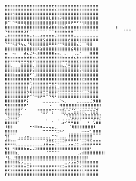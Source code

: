⣿⣿⣿⣿⣿⣿⣿⣿⣿⣿⣿⣿⣿⣿⣿⣫⡻⣿⣿⣿⣿⣿⣿⣿⣿⣿⣿⣿⣿⣿    ⣯⣿⡿⣿⣿⣿⣿⣿⣿⣿⣿⣿⣿⣿⣿⣿⣿⣿⣿⣿⣿⣿⣿⣿⣿⣿⣿⣿⣿⣿
⣿⣿⣿⣿⣿⣿⣿⣿⣿⣿⣿⣿⣿⣿⣇⣿⣿⣮⢿⣿⣿⣿⣿⣿⣿⣿⣿⣿⣿⣿    ⡿⠉⠈⠛⠿⠿⢿⣿⣿⣿⣿⣿⣿⣿⣿⡿⠿⣿⣿⡿⠿⠟⠛⠋⠛⡿⣿⣿⣿⣿  
⣿⣿⣿⣿⣿⣿⣿⣿⣿⣿⣿⣿⣿⡿⣾⣿⣿⣿⣷⡿⣿⣿⣿⣿⣿⣿⣿⣿⣿⣿    ⠇⠀⢀⣀⣀⠀⠀⠀ ⠈⣿⣿⣿⣿⣿⣾⣇⠀⡀⠀⢀⣀⣀⣀⣀⠻⣿⣿⣿⣿⣿
⣿⣿⣿⣿⣿⣿⣿⣿⣿⣿⣿⣿⢟⣽⣿⣿⣿⣿⣿⣿⡽⣿⣿⣿⣿⣿⣿⣿⣿⣿       ⠙⠛⠻⣽⠻⢦⣄⠘⢿⣿⣿⣿⣿⣿⠿⠿⠿⠛⠻⣿⣿⣿⣿⣌⡉⠉⢿⣿
⣿⣿⣿⣿⣿⣿⣿⣿⣿⣿⡿⣵⣿⣿⣿⣿⣿⣿⣿⣿⣿⣮⢿⣿⣿⣿⣿⣿⣿⣿     ⣶⠀⠐⠆⠀⠀⡾⢦⣬⠓⢼⣿⣿⣿⣿⣿⣶⣦⡀⠄⠀⢀⠠⡤⠁⢀⣀⣿⣿⣿ 
⣿⣿⣿⣿⣿⣿⣿⣿⣿⡿⣾⣿⣿⣿⣿⣿⣿⣿⣿⣿⣿⣿⣷⡿⣿⣿⣿⣿⣿⣿    ⣿⣷⡀⠀⠈⣶⣶⣾⣿⡀⣿⣿⣿⣿⣿⣿⣿⣿⣄⡐⠿⣿⣿⣿⣿⣿⣿⣿⣿⣿
⣿⣿⣿⣿⣿⣿⣿⣿⡿⣽⣿⣿⣿⣿⣿⣿⣿⣿⣿⣿⣿⣿⣿⣷⡽⣿⣿⣿⣿⣿    ⣿⣿⣿⣶⣶⣿⣿⣿⠋⢁⣿⣿⣿⣿⣿⣿⣿⣿⣿⣿⣿⣿⣿⣿⣿⣿⣿⣿⣿⣿ 
⣿⣿⣿⣿⣿⣿⣿⣿⣹⣿⣿⣿⣿⣿⣿⣿⣿⣿⣿⣿⣿⣿⣿⣿⣿⡽⣿⣿⣿⣿    ⣿⣿⣿⣿⣿⣿⣿⡟⢰⣿⣿⣿⣿⣿⣩⣿⡍⢻⣿⣿⣿⣿⣿⣿⣿⣿⣿⣿⣿⣿ 
⣿⣿⣿⣿⣿⣿⣿⢧⣿⣿⣿⣿⠿⠿⣿⣿⣿⠿⠿⠿⠿⠿⠿⠿⠿⠛⠻⣿⣿⣿    ⣿⣿⣿⣿⣿⣿⣿⡷⠚⠻⢿⡿⠿⠛⠻⢿⠇⣿⣿⣿⣿⣿⣿⣿⣿⣿⣿⣿⣿⣿ 
⣿⣿⣿⣿⣿⣿⠟⡅⠀⠀⠀⠀⣀⣀⣀⣀⣀⡈⠢⡀⠀⠀⠀⣀⣀⣀⣀⣈⡻⣿⣿    ⢻⣿⣿⣿⣿⣿⠟⠁⠀⠀⠀⠀⠀⠀⠐⠀⠀ ⠻⣿⣿⣿⣿⣿⣿⣿⣿⣿⣿⣿⣿⠇
⣿⣿⣿⣿⡿⠁⠈⠀⠀⠀⠘⠻⣿⡿⠛⡍⠉⠙⣿⡆⣒⣈⣥⣤⣶⢖⠒⢲⣶⣽     ⠈⢿⣿⣿⠟⠁⠀⠀⠀⠀⠀⠀⠀⠀⠀⠀⠀⠀ ⠈⠙⠻⣿⣿⣿⣿⣿⣿⣿⣿⣿⠇
⣿⣿⣿⣿⠃⠀⠀⠀⠀⠀⠀⠀⠀⠁⠀⠂⠀⠁⣨⠜⠿⠿⣿⣿⠁⠀⠰⠀⢋⣾⣿      ⠸⣿⡇⠀⠀⠀⠀⠀⠒⠺⠷⠶⠤⠤⢤⣤⣀⠀⠀⠀ ⠈⢿⣿⣿⣿⣿⣿⣿⠇
⣿⣿⣿⡿⠀⠀⠀⠀⠀⠀⠀⠀⠉⠉⠉⠉⠩⠝⠊⠀⢀⣀⣀⣀⣐⣒⣒⣁⣿⣿⣿      ⢹⣇⠀⠀⣠⣤⣴⣶⣤⣤⣤⣤⣤⣤⣄⣉⣙⣠⣤⣄⣸⣿⣿⣿⣿⣿⣿⣿
⣿⣿⣿⡇⠀⠀⠀⠀⠀⠀⠀⠀⢠⣾⣛⣓⠲⠖⠒⠋⢉⣉⠩⠥⢐⣶⣽⣷⣿⣿⣿      ⢿⡆⠰⣿⣿⣿⣯⣭⣉⣙⣿⣿⣿⣿⣿⣿⣿⣿⣿⣿⣿⣿⣿⣿⣿⣿⣿⠇
⣿⣿⣿⣷⡀⠀⠀⠀⠀⠀⠀⠀⠀⠈⠉⠉⠉⠁⠀⠀⠀⠀⠀⢀⣴⣿⣿⣿⣿⣿⣿⣿      ⠘⣧⣀⣻⣿⣿⣿⣿⣿⣿⣿⣿⣿⣿⣿⣿⣿⣿⣿⣿⣿⣿⣿⣿⣿⣿⠇
⣿⣿⣿⣿⣷⣔⠤⣤⣄⣀⣀⣀⣀⣀⣀⣀⣀⣀⣀⠤⣔⣴⣶⣝⢿⣿⣿⣿⣿⣿  
⣿⡿⣵⣿⣿⣿⣿⣶⣯⣭⣭⣽⣿⣿⣯⣭⣭⣽⣶⣿⣿⣿⣿⣿⣷⢻⣿⣿⣿⣿  
⡟⣾⣿⣿⣿⣿⣿⣿⣿⣿⣿⣿⣿⣿⣿⣿⣿⣿⣿⣿⣿⣿⣿⣿⣿⡇⣿⣿⣿⣿  

